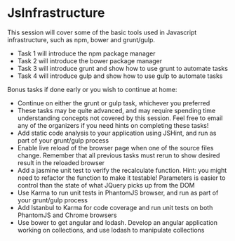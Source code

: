 # JsInfrastructure
This session will cover some of the basic tools used in Javascript infrastructure, such as npm, bower and grunt/gulp.

* Task 1 will introduce the npm package manager
* Task 2 will introduce the bower package manager
* Task 3 will introduce grunt and show how to use grunt to automate tasks
* Task 4 will introduce gulp and show how to use gulp to automate tasks

Bonus tasks if done early or you wish to continue at home:
* Continue on either the grunt or gulp task, whichever you preferred
* These tasks may be quite advanced, and may require spending time understanding concepts not covered by this session. Feel free to email any of the organizers if you need hints on completing these tasks!
* Add static code analysis to your application using JSHint, and run as part of your grunt/gulp process
* Enable live reload of the browser page when one of the source files change. Remember that all previous tasks must rerun to show desired result in the reloaded browser
* Add a jasmine unit test to verify the recalculate function. Hint: you might need to refactor the function to make it testable! Parameters is easier to control than the state of what JQuery picks up from the DOM
* Use Karma to run unit tests in PhantomJS browser, and run as part of your grunt/gulp process
* Add Istanbul to Karma for code coverage and run unit tests on both PhantomJS and Chrome browsers
* Use bower to get angular and lodash. Develop an angular application working on collections, and use lodash to manipulate collections